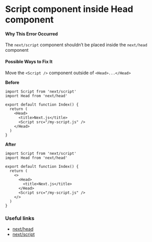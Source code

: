 Script component inside Head component
======================================

#### Why This Error Occurred

The `next/script` component shouldn’t be placed inside the `next/head` component

#### Possible Ways to Fix It

Move the `<Script />` component outside of `<Head>...</Head>`

**Before**

    import Script from 'next/script'
    import Head from 'next/head'

    export default function Index() {
      return (
        <Head>
          <title>Next.js</title>
          <Script src="/my-script.js" />
        </Head>
      )
    }

**After**

    import Script from 'next/script'
    import Head from 'next/head'

    export default function Index() {
      return (
        <>
          <Head>
            <title>Next.js</title>
          </Head>
          <Script src="/my-script.js" />
        </>
      )
    }

### Useful links

-   [next/head](https://nextjs.org/docs/api-reference/next/head)
-   [next/script](https://nextjs.org/docs/basic-features/script#usage)
